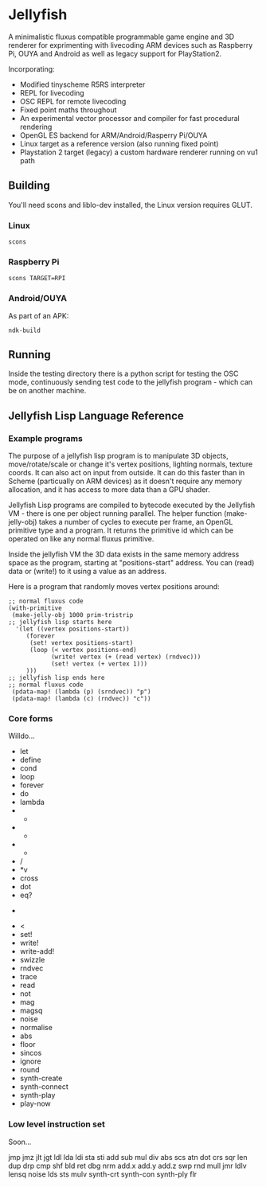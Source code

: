 Jellyfish
=========

A minimalistic fluxus compatible programmable game engine and 3D
renderer for exprimenting with livecoding ARM devices such as Raspberry
Pi, OUYA and Android as well as legacy support for PlayStation2.

Incorporating:

* Modified tinyscheme R5RS interpreter
* REPL for livecoding
* OSC REPL for remote livecoding
* Fixed point maths throughout
* An experimental vector processor and compiler for fast procedural
  rendering
* OpenGL ES backend for ARM/Android/Rasperry Pi/OUYA
* Linux target as a reference version (also running fixed point)
* Playstation 2 target (legacy) a custom hardware renderer running on
  vu1 path

Building
--------

You'll need scons and liblo-dev installed, the Linux version requires
GLUT.

### Linux ###

    scons

### Raspberry Pi ###

    scons TARGET=RPI

### Android/OUYA ###

As part of an APK:

    ndk-build

Running
-------

Inside the testing directory there is a python script for testing the
OSC mode, continuously sending test code to the jellyfish program -
which can be on another machine.

Jellyfish Lisp Language Reference
---------------------------------

### Example programs ###

The purpose of a jellyfish lisp program is to manipulate 3D objects,
move/rotate/scale or change it's vertex positions, lighting normals,
texture coords. It can also act on input from outside. It can do this
faster than in Scheme (particually on ARM devices) as it doesn't require
any memory allocation, and it has access to more data than a GPU shader.

Jellyfish Lisp programs are compiled to bytecode executed by the
Jellyfish VM - there is one per object running parallel.  The helper
function (make-jelly-obj) takes a number of cycles to execute per frame,
an OpenGL primitive type and a program. It returns the primitive id
which can be operated on like any normal fluxus primitive.

Inside the jellyfish VM the 3D data exists in the same memory address
space as the program, starting at "positions-start" address. You can
(read) data or (write!) to it using a value as an address.

Here is a program that randomly moves vertex positions around:

    ;; normal fluxus code
    (with-primitive
     (make-jelly-obj 1000 prim-tristrip
    ;; jellyfish lisp starts here
      '(let ((vertex positions-start))
         (forever
          (set! vertex positions-start)
          (loop (< vertex positions-end)
                (write! vertex (+ (read vertex) (rndvec)))
                (set! vertex (+ vertex 1)))
         )))
    ;; jellyfish lisp ends here
    ;; normal fluxus code
     (pdata-map! (lambda (p) (srndvec)) "p")
     (pdata-map! (lambda (c) (rndvec)) "c"))


### Core forms ###

Willdo...

* let
* define
* cond
* loop
* forever
* do
* lambda
* +
* -
* *
* /
* *v
* cross
* dot
* eq?
* >
* <
* set!
* write!
* write-add!
* swizzle
* rndvec
* trace
* read
* not
* mag
* magsq
* noise
* normalise
* abs
* floor
* sincos
* ignore
* round
* synth-create
* synth-connect
* synth-play
* play-now

### Low level instruction set ###

Soon...

jmp jmz jlt jgt ldl lda ldi sta sti
add sub mul div abs scs atn dot crs
sqr len dup drp cmp shf bld ret dbg
nrm add.x add.y add.z swp rnd mull
jmr ldlv lensq noise lds sts mulv
synth-crt synth-con synth-ply flr
